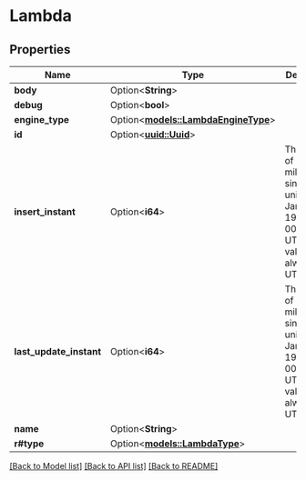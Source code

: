 # Lambda

## Properties

Name | Type | Description | Notes
------------ | ------------- | ------------- | -------------
**body** | Option<**String**> |  | [optional]
**debug** | Option<**bool**> |  | [optional]
**engine_type** | Option<[**models::LambdaEngineType**](LambdaEngineType.md)> |  | [optional]
**id** | Option<[**uuid::Uuid**](uuid::Uuid.md)> |  | [optional]
**insert_instant** | Option<**i64**> | The number of milliseconds since the unix epoch: January 1, 1970 00:00:00 UTC. This value is always in UTC. | [optional]
**last_update_instant** | Option<**i64**> | The number of milliseconds since the unix epoch: January 1, 1970 00:00:00 UTC. This value is always in UTC. | [optional]
**name** | Option<**String**> |  | [optional]
**r#type** | Option<[**models::LambdaType**](LambdaType.md)> |  | [optional]

[[Back to Model list]](../README.md#documentation-for-models) [[Back to API list]](../README.md#documentation-for-api-endpoints) [[Back to README]](../README.md)


